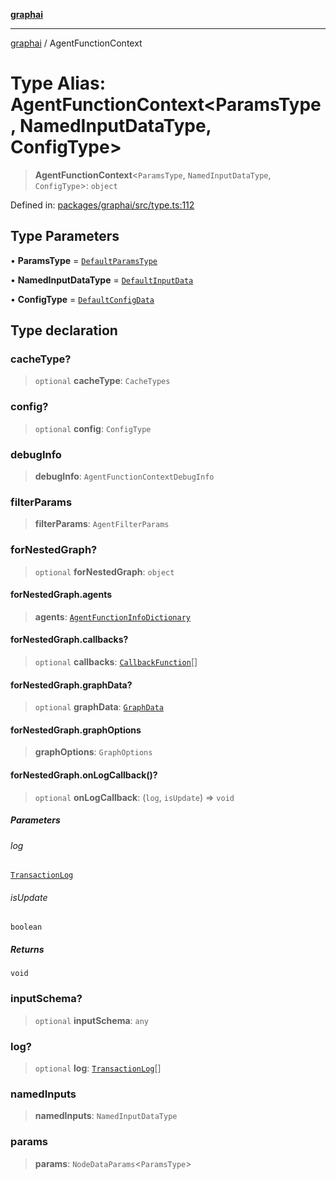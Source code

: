 [**graphai**](../README.md)

***

[graphai](../globals.md) / AgentFunctionContext

# Type Alias: AgentFunctionContext\<ParamsType, NamedInputDataType, ConfigType\>

> **AgentFunctionContext**\<`ParamsType`, `NamedInputDataType`, `ConfigType`\>: `object`

Defined in: [packages/graphai/src/type.ts:112](https://github.com/kawamataryo/graphai/blob/d1a2c5ee2f62deae7af78fb66f65face3cfa29fb/packages/graphai/src/type.ts#L112)

## Type Parameters

• **ParamsType** = [`DefaultParamsType`](DefaultParamsType.md)

• **NamedInputDataType** = [`DefaultInputData`](DefaultInputData.md)

• **ConfigType** = [`DefaultConfigData`](DefaultConfigData.md)

## Type declaration

### cacheType?

> `optional` **cacheType**: `CacheTypes`

### config?

> `optional` **config**: `ConfigType`

### debugInfo

> **debugInfo**: `AgentFunctionContextDebugInfo`

### filterParams

> **filterParams**: `AgentFilterParams`

### forNestedGraph?

> `optional` **forNestedGraph**: `object`

#### forNestedGraph.agents

> **agents**: [`AgentFunctionInfoDictionary`](AgentFunctionInfoDictionary.md)

#### forNestedGraph.callbacks?

> `optional` **callbacks**: [`CallbackFunction`](CallbackFunction.md)[]

#### forNestedGraph.graphData?

> `optional` **graphData**: [`GraphData`](GraphData.md)

#### forNestedGraph.graphOptions

> **graphOptions**: `GraphOptions`

#### forNestedGraph.onLogCallback()?

> `optional` **onLogCallback**: (`log`, `isUpdate`) => `void`

##### Parameters

###### log

[`TransactionLog`](../classes/TransactionLog.md)

###### isUpdate

`boolean`

##### Returns

`void`

### inputSchema?

> `optional` **inputSchema**: `any`

### log?

> `optional` **log**: [`TransactionLog`](../classes/TransactionLog.md)[]

### namedInputs

> **namedInputs**: `NamedInputDataType`

### params

> **params**: `NodeDataParams`\<`ParamsType`\>
